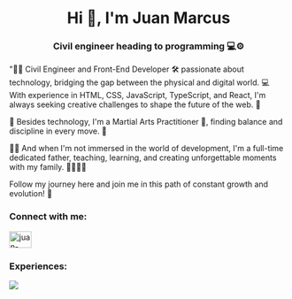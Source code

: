 <h1 align="center">Hi 👋, I'm Juan Marcus</h1>
<h3 align="center">Civil engineer heading to programming 💻⚙️ </h3>


"👨‍💼 Civil Engineer and Front-End Developer 🛠️ passionate about technology, bridging the gap between the physical and digital world. 💻 With experience in HTML, CSS, JavaScript, TypeScript, and React, I'm always seeking creative challenges to shape the future of the web. 🚀

🥋 Besides technology, I'm a Martial Arts Practitioner 🥋, finding balance and discipline in every move. 💪

👨‍👦 And when I'm not immersed in the world of development, I'm a full-time dedicated father, teaching, learning, and creating unforgettable moments with my family. 👨‍👩‍👧‍👦

Follow my journey here and join me in this path of constant growth and evolution! 🌟 

<h3 align="left">Connect with me:</h3>
<p align="left">
<a href="https://www.linkedin.com/in/juan-marcus/" target="_blank"><img align="center" src="https://raw.githubusercontent.com/rahuldkjain/github-profile-readme-generator/master/src/images/icons/Social/linked-in-alt.svg" alt="juan-marcus" height="30" width="40" /></a>
</p>

<h3>Experiences:</h3>
<p>
  <a href="https://skillicons.dev">
    <img align="center" src="https://skillicons.dev/icons?i=js,html,css,ts,react" />
  </a>
</p>
